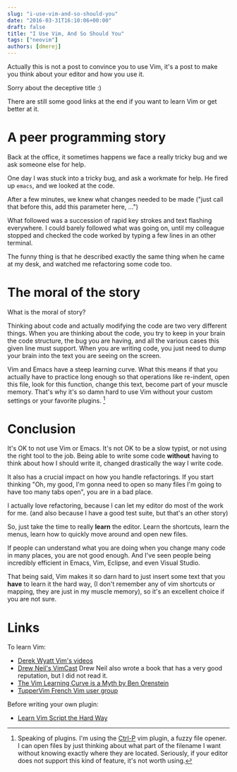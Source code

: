 ```yaml
---
slug: "i-use-vim-and-so-should-you"
date: "2016-03-31T16:10:06+00:00"
draft: false
title: "I Use Vim, And So Should You"
tags: ["neovim"]
authors: [dmerej]
---
```


Actually this is not a post to convince you to use Vim, it's a post to make you
think about your editor and how you use it.

Sorry about the deceptive title :)

There are still some good links at the end if you want to learn Vim or get
better at it.

<!--more-->

# A peer programming story

Back at the office, it sometimes happens we face a really tricky bug and we ask
someone else for help.

One day I was stuck into a tricky bug, and ask a workmate for help. He fired up
`emacs`, and we looked at the code.

After a few minutes, we knew what changes needed to be made ("just call that
before this, add this parameter here, ...")

What followed was a succession of rapid key strokes and text flashing
everywhere. I could barely followed what was going on, until my colleague
stopped and checked the code worked by typing a few lines in an other terminal.

The funny thing is that he described exactly the same thing when he came at my
desk, and watched me refactoring some code too.

# The moral of the story

What is the moral of story?

Thinking about code and actually modifying the code are two very different
things. When you are thinking about the code, you try to keep in your brain the
code structure, the bug you are having, and all the various cases this given
line must support. When you are writing code, you just need to dump your brain
into the text you are seeing on the screen.

Vim and Emacs have a steep learning curve. What this means if that you actually
have to practice long enough so that operations like re-indent, open this file,
look for this function, change this text, become part of your muscle memory.
That's why it's so damn hard to use Vim without your custom settings or your
favorite plugins. [^1]

# Conclusion

It's OK to not use Vim or Emacs. It's not OK to be a slow typist, or not using
the right tool to the job. Being able to write some code **without**
having to think about how I should write it, changed drastically the way I
write code.

It also has a crucial impact on how you handle refactorings. If you start
thinking "Oh, my good, I'm gonna need to open so many files I'm going to have
too many tabs open", you are in a bad place.

I actually love refactoring, because I can let my editor do most of the work
for me. (and also because I have a good test suite, but that's an other story)

So, just take the time to really **learn** the editor. Learn the
shortcuts, learn the menus, learn how to quickly move around and open new
files.

If people can understand what you are doing when you change many code in many
places, you are not good enough. And I've seen people being incredibly
efficient in Emacs, Vim, Eclipse, and even Visual Studio.

That being said, Vim makes it so darn hard to just insert some text that you
**have** to learn it the hard way, (I don't remember any of vim shortcuts
or mapping, they are just in my muscle memory), so it's an excellent choice if
you are not sure.

# Links

To learn Vim:

* [Derek Wyatt Vim's videos](http://www.derekwyatt.org/vim)
* [Drew Neil's VimCast](http://vimcasts.org) Drew Neil also wrote a book that
  has a very good reputation, but I did not read it.
* [The Vim Learning Curve is a Myth by Ben Orenstein](
  https://robots.thoughtbot.com/the-vim-learning-curve-is-a-myth)
* [TupperVim French Vim user group ](http://tuppervim.org)

Before writing your own plugin:

* [Learn Vim Script the Hard Way](http://learnvimscriptthehardway.stevelosh.com/)

[^1]: Speaking of plugins. I'm using the [Ctrl-P](https://kien.github.io/ctrlp.vim) vim plugin, a fuzzy file opener. I can open files by just thinking about what part of the filename I want without knowing exactly where they are located. Seriously, if your editor does not support this kind of feature, it's not worth using.
